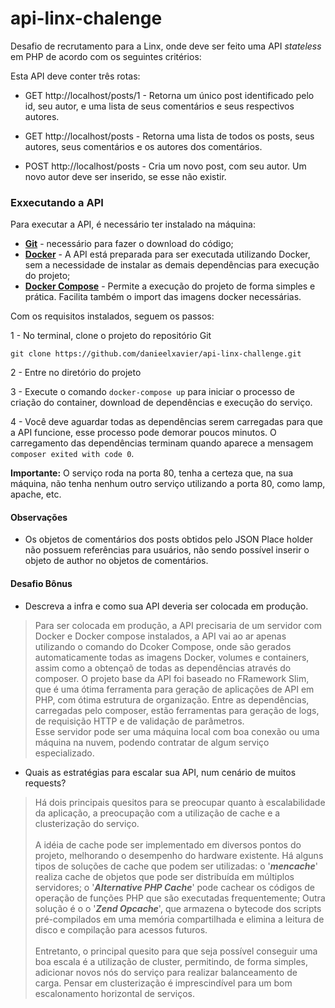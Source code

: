 # api-linx-chalenge

Desafio de recrutamento para a Linx, onde deve ser feito uma API <em>stateless</em> em PHP de acordo com 
os seguintes critérios:
                                     
Esta API deve conter três rotas:
 
- GET http://localhost/posts/1 - Retorna um único post identificado pelo id, seu autor, 
e uma lista de seus comentários e seus respectivos autores.

- GET http://localhost/posts - Retorna uma lista de todos os posts, seus autores, seus 
comentários e os autores dos comentários.

- POST http://localhost/posts - Cria um novo post, com seu autor. Um novo autor deve ser 
inserido, se esse não existir.

### Exxecutando a API

Para executar a API, é necessário ter instalado na máquina:
- [<strong>Git</strong>](https://git-scm.com/) - necessário para fazer o download do código;
- [<strong>Docker</strong>](https://www.docker.com/) - A API está preparada para ser executada 
utilizando Docker, sem a necessidade de instalar as demais dependências para execução do projeto;
- [<strong>Docker Compose</strong>](https://docs.docker.com/compose/) - Permite a execução do 
projeto de forma simples e prática. Facilita também o import das imagens docker necessárias.


Com os requisitos instalados, seguem os passos:

1 - No terminal, clone o projeto do repositório Git
    
    git clone https://github.com/danieelxavier/api-linx-challenge.git

2 - Entre no diretório do projeto

3 - Execute o comando ``docker-compose up`` para iniciar o processo de criação do container,
download de dependências e execução do serviço.

4 - Você deve aguardar todas as dependências serem carregadas para que a API funcione, esse 
processo pode demorar poucos minutos. O carregamento das dependências terminam quando
aparece a mensagem ``composer exited with code 0``.


<strong>Importante:</strong> O serviço roda na porta 80, tenha a certeza que, 
na sua máquina, não tenha nenhum outro serviço utilizando a porta 80, como lamp, apache, etc.


#### Observações

- Os objetos de comentários dos posts obtidos pelo JSON Place holder não possuem referências para
usuários, não sendo possível inserir o objeto de author no objetos de comentários.


#### Desafio Bônus

- Descreva a infra e como sua API deveria ser colocada em produção.

> Para ser colocada em produção, a API precisaria de um servidor com Docker e Docker compose
 instalados, a API vai ao ar apenas utilizando o comando do Dcoker Compose, onde são gerados 
 automaticamente todas as imagens Docker, volumes e containers, assim como a obtençaõ de todas
 as dependências através do composer. O projeto base da API foi baseado no FRamework Slim, 
 que é uma ótima ferramenta para geração de aplicações de API em PHP, com ótima estrutura de 
 organização. Entre as dependências, carregadas pelo composer, estão ferramentas para geração 
 de logs, de requisição HTTP e de validação de parâmetros.<br> 
 Esse servidor pode ser uma máquina local com boa conexão 
 ou uma máquina na nuvem, podendo contratar de algum serviço especializado. 


- Quais as estratégias para escalar sua API, num cenário de muitos requests?

> Há dois principais quesitos para se preocupar quanto à escalabilidade da aplicação, a 
preocupação com a utilização de cache e a clusterização do serviço.<br><br>
A idéia de cache pode ser implementado em diversos pontos do projeto, melhorando o 
desempenho do hardware existente. Há alguns tipos de soluções de cache que podem ser 
utilizadas: o '<strong><em>mencache</em></strong>' realiza cache de objetos que pode 
ser distribuída em múltiplos servidores; o '<strong><em>Alternative PHP Cache</em></strong>' 
pode cachear os códigos de operação de funções PHP que são executadas frequentemente;
Outra solução é o o '<strong><em>Zend Opcache</em></strong>', que armazena o bytecode 
dos scripts pré-compilados em uma memória compartilhada e elimina a leitura de disco e 
compilação para acessos futuros.<br><br>
Entretanto, o principal quesito para que seja possível conseguir uma boa escala é a utilização
de cluster, permitindo, de forma simples, adicionar novos nós do serviço para realizar 
balanceamento de carga. Pensar em clusterização é imprescindível para um bom escalonamento 
horizontal de serviços.


